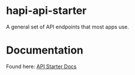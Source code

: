 # hapi-api-starter
A general set of API endpoints that most apps use.

# Documentation
Found here: <a href="http://docs.nickolas.apiary.io/">API Starter Docs</a>
